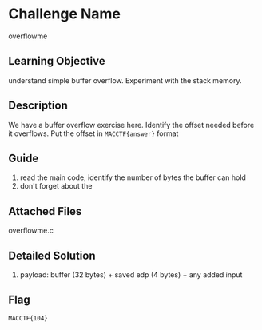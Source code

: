 # Challenge Name
overflowme

## Learning Objective
understand simple buffer overflow. Experiment with the stack memory. 

## Description 
We have a buffer overflow exercise here. Identify the offset needed before it overflows. Put the offset in `MACCTF{answer}` format

## Guide
1. read the main code, identify the number of bytes the buffer can hold
2. don't forget about the 


## Attached Files
overflowme.c

## Detailed Solution
1. payload: buffer (32 bytes) + saved edp (4 bytes) + any added input

## Flag
`MACCTF{104}`